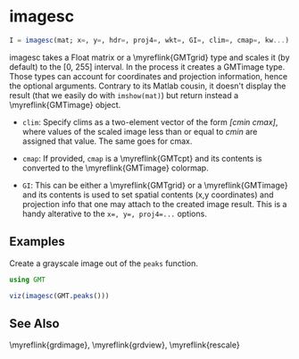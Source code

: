 # imagesc

```julia
I = imagesc(mat; x=, y=, hdr=, proj4=, wkt=, GI=, clim=, cmap=, kw...) --> \myreflink{grdimage}
```

imagesc takes a Float matrix or a \myreflink{GMTgrid} type and scales it (by default) to the [0, 255] interval.
In the process it creates a GMTimage type. Those types can account for coordinates and projection
information, hence the optional arguments. Contrary to its Matlab cousin, it doesn't display the
result (that we easily do with ``imshow(mat)``) but return instead a \myreflink{GMTimage} object.

- `clim`: Specify clims as a two-element vector of the form *[cmin cmax]*, where values of the scaled image
  less than or equal to *cmin* are assigned that value. The same goes for cmax.

- `cmap`: If provided, `cmap` is a \myreflink{GMTcpt} and its contents is converted to the \myreflink{GMTimage} colormap.

- `GI`: This can be either a \myreflink{GMTgrid} or a \myreflink{GMTimage} and its contents is used
  to set spatial contents (x,y coordinates) and projection info that one may attach to the created
  image result. This is a handy alterative to the `x=, y=, proj4=...` options.

Examples
--------

Create a grayscale image out of the ``peaks`` function.

```julia
using GMT

viz(imagesc(GMT.peaks()))
```

See Also
--------

\myreflink{grdimage}, \myreflink{grdview}, \myreflink{rescale}
